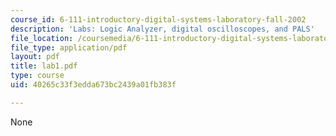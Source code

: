 ```yaml
---
course_id: 6-111-introductory-digital-systems-laboratory-fall-2002
description: 'Labs: Logic Analyzer, digital oscilloscopes, and PALS'
file_location: /coursemedia/6-111-introductory-digital-systems-laboratory-fall-2002/40265c33f3edda673bc2439a01fb383f_lab1.pdf
file_type: application/pdf
layout: pdf
title: lab1.pdf
type: course
uid: 40265c33f3edda673bc2439a01fb383f

---
```

None